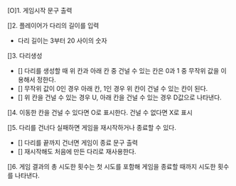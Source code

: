 [O]1. 게임시작 문구 출력

[]2. 플레이어가 다리의 길이를 입력
  - [](예외처리)다리 길이는 3부터 20 사이의 숫자

[]3. 다리생성
  - [] 다리를 생성할 때 위 칸과 아래 칸 중 건널 수 있는 칸은 0과 1 중 무작위 값을 이용해서 정한다.
  - [] 무작위 값이 0인 경우 아래 칸, 1인 경우 위 칸이 건널 수 있는 칸이 된다.
  - [] 위 칸을 건널 수 있는 경우 U, 아래 칸을 건널 수 있는 경우 D값으로 나타낸다.

[]4. 이동한 칸을 건널 수 있다면 O로 표시한다. 건널 수 없다면 X로 표시

[]5. 다리를 건너다 실패하면 게임을 재시작하거나 종료할 수 있다.
  - [] 다리를 끝까지 건너면 게임이 종료 문구 출력
  - [] 재시작해도 처음에 만든 다리로 재사용한다.

[]6. 게임 결과의 총 시도한 횟수는 첫 시도를 포함해 게임을 종료할 때까지 시도한 횟수를 나타낸다.
